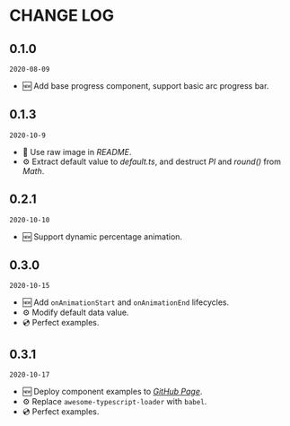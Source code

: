 # CHANGE LOG

## 0.1.0

`2020-08-09`

- 🆕 Add base progress component, support basic arc progress bar.

## 0.1.3

`2020-10-9`

- 📄 Use raw image in *README*.
- ⚙️ Extract default value to *default.ts*, and destruct *PI* and *round()* from *Math*.

## 0.2.1

`2020-10-10`

- 🆕 Support dynamic percentage animation.

## 0.3.0

`2020-10-15`

- 🆕 Add `onAnimationStart` and `onAnimationEnd` lifecycles.
- ⚙️ Modify default data value.
- 💿 Perfect examples.

## 0.3.1

`2020-10-17`

- 🆕 Deploy component examples to *[GitHub Page](https://lijiahaocoder.github.io/react-canvas-progress/)*.
- ⚙️ Replace `awesome-typescript-loader` with `babel`.
- 💿 Perfect examples.
